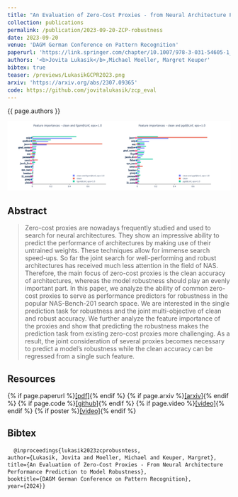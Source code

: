 ```yaml
---
title: "An Evaluation of Zero-Cost Proxies - from Neural Architecture Performance to Model Robustness (oral)"
collection: publications
permalink: /publication/2023-09-20-ZCP-robustness
date: 2023-09-20
venue: 'DAGM German Conference on Pattern Recognition'
paperurl: 'https://link.springer.com/chapter/10.1007/978-3-031-54605-1_40'
authors: '<b>Jovita Lukasik</b>,Michael Moeller, Margret Keuper'
bibtex: true
teaser: /previews/LukasikGCPR2023.png
arxiv: 'https://arxiv.org/abs/2307.09365'
code: https://github.com/jovitalukasik/zcp_eval
---
```

{{ page.authors }}

<img class="pub_teaser" src="../images/previews/LukasikGCPR2023.png" alt="Teaser Image" title="teaser" />

## Abstract 

> Zero-cost proxies are nowadays frequently studied and used to search for neural architectures. They show an impressive ability to predict the performance of architectures by making use of their untrained weights. These techniques allow for immense search speed-ups. So far the joint search for well-performing and robust architectures has received much less attention in the field of NAS. Therefore, the main focus of zero-cost proxies is the clean accuracy of architectures, whereas the model robustness should play an evenly important part. In this paper, we analyze the ability of common zero-cost proxies to serve as performance predictors for robustness in the popular NAS-Bench-201 search space. We are interested in the single prediction task for robustness and the joint multi-objective of clean and robust accuracy. We further analyze the feature importance of the proxies and show that predicting the robustness makes the prediction task from existing zero-cost proxies more challenging. As a result, the joint consideration of several proxies becomes necessary to predict a model’s robustness while the clean accuracy can be regressed from a single such feature.


## Resources

{% if page.paperurl %}<a href=" {{ page.paperurl }} ">[pdf]</a>{% endif %} {% if page.arxiv %}<a href=" {{ page.arxiv }} ">[arxiv]</a>{% endif %} {% if page.code %}<a href=" {{ page.code }} ">[github]</a>{% endif %} {% if page.video %}<a href=" {{ page.video }} ">[video]</a>{% endif %} {% if poster %}<a href=" {{ page.poster }} ">[video]</a>{% endif %}

## Bibtex 

      @inproceedings{lukasik2023zcprobusntess,
	author={Lukasik, Jovita and Moeller, Michael and Keuper, Margret},
	title={An Evaluation of Zero-Cost Proxies - From Neural Architecture Performance Prediction to Model Robustness},
	booktitle={DAGM German Conference on Pattern Recognition},
	year={2024}}



